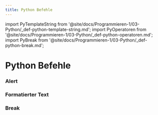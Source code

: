 ```yaml
---
title: Python Befehle
---
```


import PyTemplateString from '@site/docs/Programmieren-1/03-Python/_def-python-template-string.md';
import PyOperatoren from '@site/docs/Programmieren-1/03-Python/_def-python-operatoren.md';
import PyBreak from '@site/docs/Programmieren-1/03-Python/_def-python-break.md';

# Python Befehle

### Alert

<PyAlert />

### Formatierter Text

<PyTemplateString />

### Break

<PyBreak />

